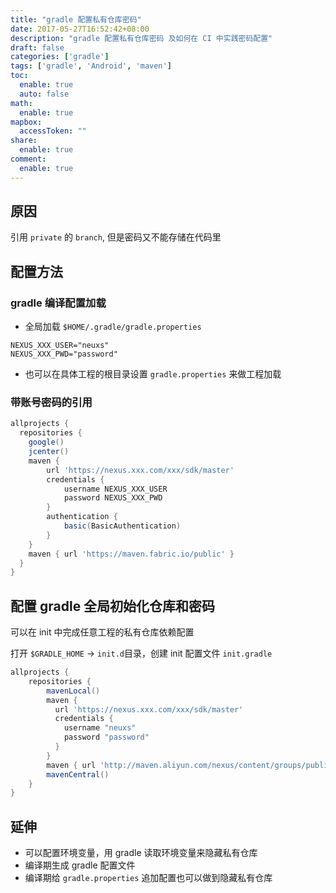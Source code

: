 ```yaml
---
title: "gradle 配置私有仓库密码"
date: 2017-05-27T16:52:42+08:00
description: "gradle 配置私有仓库密码 及如何在 CI 中实践密码配置"
draft: false
categories: ['gradle']
tags: ['gradle', 'Android', 'maven']
toc:
  enable: true
  auto: false
math:
  enable: true
mapbox:
  accessToken: ""
share:
  enable: true
comment:
  enable: true
---
```


## 原因

引用 `private` 的 `branch`, 但是密码又不能存储在代码里

## 配置方法

### gradle 编译配置加载

- 全局加载 `$HOME/.gradle/gradle.properties`

```properties
NEXUS_XXX_USER="neuxs"
NEXUS_XXX_PWD="password"
```

- 也可以在具体工程的根目录设置 `gradle.properties` 来做工程加载

### 带账号密码的引用

```groovy
allprojects {
  repositories {
    google()
    jcenter()
    maven {
        url 'https://nexus.xxx.com/xxx/sdk/master'
        credentials {
            username NEXUS_XXX_USER
            password NEXUS_XXX_PWD
        }
        authentication {
            basic(BasicAuthentication)
        }
    }
    maven { url 'https://maven.fabric.io/public' }
  }
}
```

## 配置 gradle 全局初始化仓库和密码

可以在 init 中完成任意工程的私有仓库依赖配置

打开 `$GRADLE_HOME` -> `init.d`目录，创建 init 配置文件 `init.gradle`

```groovy
allprojects {
    repositories {
        mavenLocal()
        maven {
          url 'https://nexus.xxx.com/xxx/sdk/master'
          credentials {
            username "neuxs"
            password "password"
          }
        }
        maven { url 'http://maven.aliyun.com/nexus/content/groups/public/' }
        mavenCentral()
    }
}
```

## 延伸

- 可以配置环境变量，用 gradle 读取环境变量来隐藏私有仓库
- 编译期生成 gradle 配置文件
- 编译期给 `gradle.properties` 追加配置也可以做到隐藏私有仓库
